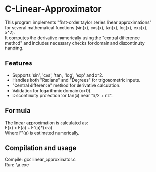 # C-Linear-Approximator
This program implements "first-order taylor series linear approximations" for several mathematical functions (sin(x), cos(x), tan(x), log(x), exp(x), x^2).  
It computes the derivative numerically using the "central difference method" and includes necessary checks for domain and discontinuity handling.  

## Features
- Supports 'sin', 'cos', 'tan', 'log', 'exp' and x^2.  
- Handles both "Radians" and "Degrees" for trigonometric inputs.  
- "Central difference" method for derivative calculation.  
- Validation for logarithmic domain (x>0).  
- Discontinuity protection for tan(x) near "π/2 + nπ".  

## Formula
The linear approximation is calculated as:  
F(x) = F(a) + F'(a)*(x-a)  
Where F'(a) is estimated numerically.  

## Compilation and usage
Compile: gcc linear_approximator.c  
Run: .\a.exe  


